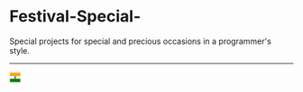 # Festival-Special-
Special projects for special and precious occasions in a programmer's style.
<hr>
<div>
<img src="independence project.png" alt="independence" width="20" height="20"></img>

</div>


  
